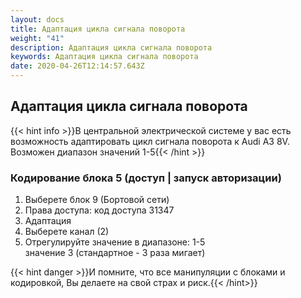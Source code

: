 ```yaml
---
layout: docs
title: Адаптация цикла сигнала поворота
weight: "41"
description: Адаптация цикла сигнала поворота
keywords: Адаптация цикла сигнала поворота
date: 2020-04-26T12:14:57.643Z
---
```

## Адаптация цикла сигнала поворота

{{< hint info >}}В центральной электрической системе у вас есть возможность адаптировать цикл сигнала поворота к Audi A3 8V. Возможен диапазон значений 1-5{{< /hint >}}

### **Кодирование блока 5 (доступ | запуск авторизации)**

1. Выберете блок 9 (Бортовой сети)
1. Права доступа: код доступа 31347
1. Адаптация 
1. Выберете канал (2)
1. Отрегулируйте значение в диапазоне: 1-5\
   значение 3 (стандартное - 3 раза мигает)

{{< hint danger >}}И помните, что все манипуляции с блоками и кодировкой, Вы делаете на свой страх и риск.{{< /hint>}}